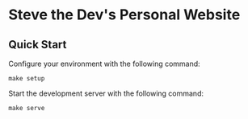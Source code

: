 # Steve the Dev's Personal Website

## Quick Start

Configure your environment with the following command:

```shell
make setup
```

Start the development server with the following command:

```shell
make serve
```

